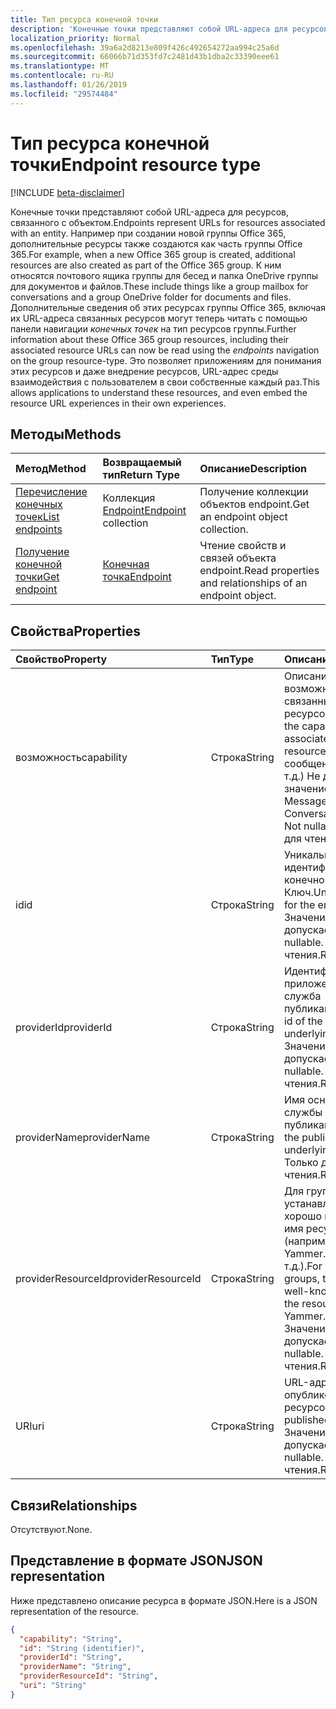 ```yaml
---
title: Тип ресурса конечной точки
description: 'Конечные точки представляют собой URL-адреса для ресурсов, связанного с объектом.  Например при создании новой группы Office 365, дополнительные ресурсы также создаются как часть группы Office 365. К ним относятся почтового ящика группы для бесед и папка OneDrive группы для документов и файлов. Дополнительные сведения об этих ресурсах группы Office 365, включая их URL-адреса связанных ресурсов могут теперь читать с помощью панели навигации *конечных точек* на тип ресурсов группы. Это позволяет приложениям для понимания этих ресурсов и даже внедрение ресурсов, URL-адрес среды взаимодействия с пользователем в свои собственные каждый раз. '
localization_priority: Normal
ms.openlocfilehash: 39a6a2d8213e809f426c492654272aa994c25a6d
ms.sourcegitcommit: 66066b71d353fd7c2481d43b1dba2c33390eee61
ms.translationtype: MT
ms.contentlocale: ru-RU
ms.lasthandoff: 01/26/2019
ms.locfileid: "29574484"
---
```

# <a name="endpoint-resource-type"></a><span data-ttu-id="63226-107">Тип ресурса конечной точки</span><span class="sxs-lookup"><span data-stu-id="63226-107">Endpoint resource type</span></span>

[!INCLUDE [beta-disclaimer](../../includes/beta-disclaimer.md)]

<span data-ttu-id="63226-108">Конечные точки представляют собой URL-адреса для ресурсов, связанного с объектом.</span><span class="sxs-lookup"><span data-stu-id="63226-108">Endpoints represent URLs for resources associated with an entity.</span></span>  <span data-ttu-id="63226-109">Например при создании новой группы Office 365, дополнительные ресурсы также создаются как часть группы Office 365.</span><span class="sxs-lookup"><span data-stu-id="63226-109">For example, when a new Office 365 group is created, additional resources are also created as part of the Office 365 group.</span></span> <span data-ttu-id="63226-110">К ним относятся почтового ящика группы для бесед и папка OneDrive группы для документов и файлов.</span><span class="sxs-lookup"><span data-stu-id="63226-110">These include things like a group mailbox for conversations and a group OneDrive folder for documents and files.</span></span> <span data-ttu-id="63226-111">Дополнительные сведения об этих ресурсах группы Office 365, включая их URL-адреса связанных ресурсов могут теперь читать с помощью панели навигации *конечных точек* на тип ресурсов группы.</span><span class="sxs-lookup"><span data-stu-id="63226-111">Further information about these Office 365 group resources, including their associated resource URLs can now be read using the *endpoints* navigation on the group resource-type.</span></span> <span data-ttu-id="63226-112">Это позволяет приложениям для понимания этих ресурсов и даже внедрение ресурсов, URL-адрес среды взаимодействия с пользователем в свои собственные каждый раз.</span><span class="sxs-lookup"><span data-stu-id="63226-112">This allows applications to understand these resources, and even embed the resource URL experiences in their own experiences.</span></span> 

## <a name="methods"></a><span data-ttu-id="63226-113">Методы</span><span class="sxs-lookup"><span data-stu-id="63226-113">Methods</span></span>

| <span data-ttu-id="63226-114">Метод</span><span class="sxs-lookup"><span data-stu-id="63226-114">Method</span></span>           | <span data-ttu-id="63226-115">Возвращаемый тип</span><span class="sxs-lookup"><span data-stu-id="63226-115">Return Type</span></span>    |<span data-ttu-id="63226-116">Описание</span><span class="sxs-lookup"><span data-stu-id="63226-116">Description</span></span>|
|:---------------|:--------|:----------|
|[<span data-ttu-id="63226-117">Перечисление конечных точек</span><span class="sxs-lookup"><span data-stu-id="63226-117">List endpoints</span></span>](../api/group-list-endpoints.md) |<span data-ttu-id="63226-118">Коллекция [Endpoint](endpoint.md)</span><span class="sxs-lookup"><span data-stu-id="63226-118">[Endpoint](endpoint.md) collection</span></span>| <span data-ttu-id="63226-119">Получение коллекции объектов endpoint.</span><span class="sxs-lookup"><span data-stu-id="63226-119">Get an endpoint object collection.</span></span> |
|[<span data-ttu-id="63226-120">Получение конечной точки</span><span class="sxs-lookup"><span data-stu-id="63226-120">Get endpoint</span></span>](../api/endpoint-get.md) | [<span data-ttu-id="63226-121">Конечная точка</span><span class="sxs-lookup"><span data-stu-id="63226-121">Endpoint</span></span>](endpoint.md) |<span data-ttu-id="63226-122">Чтение свойств и связей объекта endpoint.</span><span class="sxs-lookup"><span data-stu-id="63226-122">Read properties and relationships of an endpoint object.</span></span>|

## <a name="properties"></a><span data-ttu-id="63226-123">Свойства</span><span class="sxs-lookup"><span data-stu-id="63226-123">Properties</span></span>
| <span data-ttu-id="63226-124">Свойство</span><span class="sxs-lookup"><span data-stu-id="63226-124">Property</span></span>     | <span data-ttu-id="63226-125">Тип</span><span class="sxs-lookup"><span data-stu-id="63226-125">Type</span></span>   |<span data-ttu-id="63226-126">Описание</span><span class="sxs-lookup"><span data-stu-id="63226-126">Description</span></span>|
|:---------------|:--------|:----------|
| <span data-ttu-id="63226-127">возможность</span><span class="sxs-lookup"><span data-stu-id="63226-127">capability</span></span>     | <span data-ttu-id="63226-128">Строка</span><span class="sxs-lookup"><span data-stu-id="63226-128">String</span></span>  | <span data-ttu-id="63226-129">Описание возможностей, связанный с этим ресурсом.</span><span class="sxs-lookup"><span data-stu-id="63226-129">Describes the capability that is associated with this resource.</span></span> <span data-ttu-id="63226-130">(например сообщения, беседы, и т.д.)  Не допускает значение NULL.</span><span class="sxs-lookup"><span data-stu-id="63226-130">(e.g. Messages, Conversations, etc.)  Not nullable.</span></span> <span data-ttu-id="63226-131">Только для чтения.</span><span class="sxs-lookup"><span data-stu-id="63226-131">Read-only.</span></span> |
| <span data-ttu-id="63226-132">id</span><span class="sxs-lookup"><span data-stu-id="63226-132">id</span></span>             | <span data-ttu-id="63226-133">Строка</span><span class="sxs-lookup"><span data-stu-id="63226-133">String</span></span>  | <span data-ttu-id="63226-134">Уникальный идентификатор конечной точки; Ключ.</span><span class="sxs-lookup"><span data-stu-id="63226-134">Unique identifier for the endpoint; Key.</span></span> <span data-ttu-id="63226-135">Значение null не допускается.</span><span class="sxs-lookup"><span data-stu-id="63226-135">Not nullable.</span></span> <span data-ttu-id="63226-136">Только для чтения.</span><span class="sxs-lookup"><span data-stu-id="63226-136">Read-only.</span></span>|
| <span data-ttu-id="63226-137">providerId</span><span class="sxs-lookup"><span data-stu-id="63226-137">providerId</span></span>     | <span data-ttu-id="63226-138">Строка</span><span class="sxs-lookup"><span data-stu-id="63226-138">String</span></span>  | <span data-ttu-id="63226-139">Идентификатор приложения базовая служба публикации.</span><span class="sxs-lookup"><span data-stu-id="63226-139">Application id of the publishing underlying service.</span></span> <span data-ttu-id="63226-140">Значение null не допускается.</span><span class="sxs-lookup"><span data-stu-id="63226-140">Not nullable.</span></span> <span data-ttu-id="63226-141">Только для чтения.</span><span class="sxs-lookup"><span data-stu-id="63226-141">Read-only.</span></span>|
| <span data-ttu-id="63226-142">providerName</span><span class="sxs-lookup"><span data-stu-id="63226-142">providerName</span></span>   | <span data-ttu-id="63226-143">Строка</span><span class="sxs-lookup"><span data-stu-id="63226-143">String</span></span>  | <span data-ttu-id="63226-144">Имя основного службы публикации.</span><span class="sxs-lookup"><span data-stu-id="63226-144">Name of the publishing underlying service.</span></span> <span data-ttu-id="63226-145">Только для чтения.</span><span class="sxs-lookup"><span data-stu-id="63226-145">Read-only.</span></span>|
| <span data-ttu-id="63226-146">providerResourceId</span><span class="sxs-lookup"><span data-stu-id="63226-146">providerResourceId</span></span>|<span data-ttu-id="63226-147">Строка</span><span class="sxs-lookup"><span data-stu-id="63226-147">String</span></span>| <span data-ttu-id="63226-148">Для группы Office 365 устанавливается для хорошо известных имя ресурса (например Yammer.FeedURL и т.д.).</span><span class="sxs-lookup"><span data-stu-id="63226-148">For Office 365 groups, this is set to a well-known name for the resource (e.g. Yammer.FeedURL etc.).</span></span> <span data-ttu-id="63226-149">Значение null не допускается.</span><span class="sxs-lookup"><span data-stu-id="63226-149">Not nullable.</span></span> <span data-ttu-id="63226-150">Только для чтения.</span><span class="sxs-lookup"><span data-stu-id="63226-150">Read-only.</span></span>|
| <span data-ttu-id="63226-151">URI</span><span class="sxs-lookup"><span data-stu-id="63226-151">uri</span></span>            | <span data-ttu-id="63226-152">Строка</span><span class="sxs-lookup"><span data-stu-id="63226-152">String</span></span>  | <span data-ttu-id="63226-153">URL-адрес опубликованных ресурсов.</span><span class="sxs-lookup"><span data-stu-id="63226-153">URL of the published resource.</span></span> <span data-ttu-id="63226-154">Значение null не допускается.</span><span class="sxs-lookup"><span data-stu-id="63226-154">Not nullable.</span></span> <span data-ttu-id="63226-155">Только для чтения.</span><span class="sxs-lookup"><span data-stu-id="63226-155">Read-only.</span></span>|

## <a name="relationships"></a><span data-ttu-id="63226-156">Связи</span><span class="sxs-lookup"><span data-stu-id="63226-156">Relationships</span></span>

<span data-ttu-id="63226-157">Отсутствуют.</span><span class="sxs-lookup"><span data-stu-id="63226-157">None.</span></span>


## <a name="json-representation"></a><span data-ttu-id="63226-158">Представление в формате JSON</span><span class="sxs-lookup"><span data-stu-id="63226-158">JSON representation</span></span>
<span data-ttu-id="63226-159">Ниже представлено описание ресурса в формате JSON.</span><span class="sxs-lookup"><span data-stu-id="63226-159">Here is a JSON representation of the resource.</span></span>

<!-- {
  "blockType": "resource",
  "optionalProperties": [

  ],
  "@odata.type": "microsoft.graph.endpoint"
}-->

```json
{
  "capability": "String",
  "id": "String (identifier)",
  "providerId": "String",
  "providerName": "String",
  "providerResourceId": "String",
  "uri": "String"
}

```

<!-- uuid: 8fcb5dbc-d5aa-4681-8e31-b001d5168d79
2015-10-25 14:57:30 UTC -->
<!--
{
  "type": "#page.annotation",
  "description": "Endpoint resource",
  "keywords": "",
  "section": "documentation",
  "tocPath": "",
  "suppressions": [
    "Error: /api-reference/beta/resources/endpoint.md:\r\n      Exception processing links.\r\n    System.ArgumentException: Link Definition was null. Link text: !INCLUDE [beta-disclaimer](../../includes/beta-disclaimer.md)\r\n      at ApiDoctor.Validation.DocFile.get_LinkDestinations()\r\n      at ApiDoctor.Validation.DocSet.ValidateLinks(Boolean includeWarnings, String[] relativePathForFiles, IssueLogger issues, Boolean requireFilenameCaseMatch, Boolean printOrphanedFiles)"
  ]
}
-->
